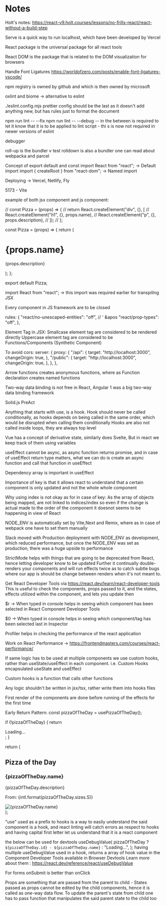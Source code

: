 # Notes

Holt's notes: https://react-v9.holt.courses/lessons/no-frills-react/react-without-a-build-step

Serve is a quick way to run localhost, which have been developed by Vercel

React package is the universal package for all react tools

React DOM is the package that is related to the DOM visualization for browsers

Handle Font Ligatures https://worldofzero.com/posts/enable-font-ligatures-vscode/

npm registry is owned by github and which is then owned by microsoft

oxlint and biome -> alternative to eslint

./eslint.config.mjs
prettier config should be the last as it doesn't add anything new, but has rules just to format the document

npm run lint -- --fix
npm run lint -- --debug
-- in the between is required to let it know that it is to be applied to lint script - thi s is now not required in newer versions of eslint

debugger

roll-up is the bundler
v test
rolldown is also a bundler
one can read about webpacka and parcel

Concept of export default and const
import React from "react"; -> Default import
import { createRoot } from "react-dom"; -> Named import

Deploying -> Vercel, Netlify, Fly

5173 - Vite

example of both jsx component and js component:

// const Pizza = (props) => {
// return React.createElement("div", {}, [
// React.createElement("h1", {}, props.name),
// React.createElement("p", {}, props.description),
// ]);
// };

const Pizza = (props) => {
return (

<div className="pizza">
<h1>{props.name}</h1>
<p>{props.description}</p>
</div>
);
};

export default Pizza;

import React from "react"; -> this import was required earlier for transpiling JSX

Every component in JS framework are to be closed

rules: {
"react/no-unescaped-entities": "off", // ' &apos
"react/prop-types": "off",
},

Element Tag in JSX:
Smallcase element tag are considered to be rendered directly
Uppercase element tag are considered to be Functions/Components (Synthetic Component)

To avoid cors:
server: {
proxy: {
"/api": {
target: "http://localhost:3000",
changeOrigin: true,
},
"/public": {
target: "http://localhost:3000",
changeOrigin: true,
},
},
},

Arrow functions creates anonymous functions, where
as Function declaration creates named functions

Two-way data binding is not free in React,
Angular 1 was a big two-way data binding framework

Solid.js
PreAct

Anything that starts with use, is a hook.
Hook should never be called conditionally, as hooks depends on being called in the same order, which would be disrupted when calling them conditionally
Hooks are also not called inside loops, they are always top level

Vue has a concept of derivative state,
similarly does Svelte,
But in react we keep track of them using variables

useEffect cannot be async, as async function returns promise, and in case of useEffect return type matters, what we can do is create an async function and call that function in useEffect

Dependency array is important in useEffect

Importance of key is that it allows react to understand that a certain component is only updated and not the whole whole component

Why using index is not okay as for in case of key:
As the array of objects being mapped, are not linked to indices/index so even if the change is actual made to the order of the component it doesnot seems to be happening in view of React

NODE_ENV is automatically set by Vite,Next and Remix, where as in case of webpack one have to set them manually

Slack moved with Production deployment with NODE_ENV as development, which reduced performance, but once the NODE_ENV was set as production, there was a huge upside to performance

StrictMode helps with things that are going to be deprecated from React, hence letting developer know to be updated
Further it continually double-renders your components and will run effects twice as to catch subtle bugs where our app is should be change between renders when it's not meant to.

Get React Developer Tools via https://react.dev/learn/react-developer-tools
This is useful to check the components, props passed to it, and the states, effects utilized within the component, and lets you update then

$r -> When typed in console helps in seeing which component has been selected in React Component Developer Tools

$0 -> When typed in console helps in seeing which component/tag has been selected last in Inspector

Profiler helps in checking the performance of the react application

Work on React Performance -> https://frontendmasters.com/courses/react-performance/

If same logic has to be used at multiple components we use custom hooks, rather than useState/useEffect in each component. i.e. Custom Hooks encapsulated useState and useEffect

Custom hooks is a function that calls other functions

Any logic shouldn't be written in jsx/tsx, rather write them into hooks files

First render of the components are done before running of the effects for the first time

Early Return Pattern:
const pizzaOfTheDay = usePizzaOfTheDay();

if (!pizzaOfTheDay) {
return <div>Loading...</div>;
}

return (

<div className="pizza-of-the-day">
<h2>Pizza of the Day</h2>
<div>
<div className="pizza-of-the-day-info">
<h3>{pizzaOfTheDay.name}</h3>
<p>{pizzaOfTheDay.description}</p>
<p className="pizza-of-the-day-price">
From: {intl.format(pizzaOfTheDay.sizes.S)}
</p>
</div>
<img
          className="pizza-of-the-day-image"
          src={pizzaOfTheDay.image}
          alt={pizzaOfTheDay.name}
        />
</div>
</div>
);

"use" used as a prefix to hooks is a way to easily understand the said component is a hook, and react linting will catch errors as respect to hooks
and having capital first letter let us understand that it is a react component

the below can be used for devtools
useDebugValue(
pizzaOfTheDay
? `${pizzaOfTheDay.id} - ${pizzaOfTheDay.name}`
: "Loading...",
);
having multiple useDebugValue used in a hook, returns a array of hook value in the Component Developer Tools available in Browser Devtools
Learn more about them : https://react.dev/reference/react/useDebugValue

For forms onSubmit is better than onClick

Props are something that are passed from the parent to child - States passed as props cannot be edited by the child components, hence it is called as one-way data flow.
To update the parent's state from child one has to pass function that manipulates the said parent state to the child too
